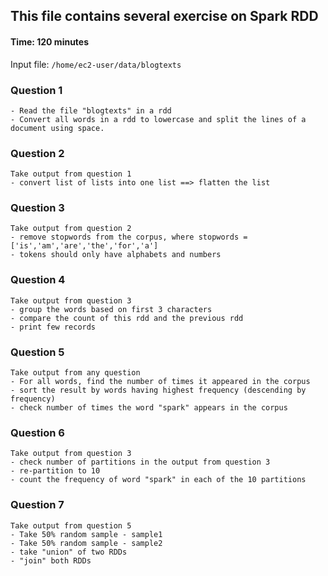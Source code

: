 ## This file contains several exercise on Spark RDD

#### Time: 120 minutes


Input file: `/home/ec2-user/data/blogtexts`


### Question 1

```
- Read the file "blogtexts" in a rdd
- Convert all words in a rdd to lowercase and split the lines of a document using space.
```

### Question 2

```
Take output from question 1
- convert list of lists into one list ==> flatten the list
```

### Question 3

```
Take output from question 2
- remove stopwords from the corpus, where stopwords = ['is','am','are','the','for','a']
- tokens should only have alphabets and numbers
```

### Question 4

```
Take output from question 3
- group the words based on first 3 characters
- compare the count of this rdd and the previous rdd
- print few records
```


### Question 5

```
Take output from any question
- For all words, find the number of times it appeared in the corpus
- sort the result by words having highest frequency (descending by frequency)
- check number of times the word "spark" appears in the corpus
```


### Question 6

```
Take output from question 3
- check number of partitions in the output from question 3
- re-partition to 10
- count the frequency of word "spark" in each of the 10 partitions
```


### Question 7

```
Take output from question 5
- Take 50% random sample - sample1
- Take 50% random sample - sample2
- take "union" of two RDDs
- "join" both RDDs
```


